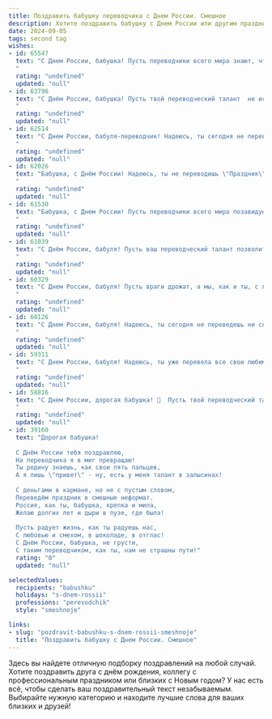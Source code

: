 ```yaml
---
title: Поздравить бабушку переводчика с Днем России. Смешное
description: Хотите поздравить бабушку с Днем России или другим праздником? Наш ИИ создаст незабываемое поздравление, а вы обязательно выделитесь среди других.  
date: 2024-09-05
tags: second tag
wishes:
- id: 65547
  text: "С Днем России, бабушка! Пусть переводчики всего мира знают, что у тебя самый богатый русский язык, полный смешных и остроумных фраз! 😜
  "
  rating: "undefined"
  updated: "null"
- id: 63796
  text: "С Днём России, бабушка! Пусть твой переводческий талант  не иссякнет, как поток русских слов, а только разрастается, как сеть магазинов \"Пятёрочка\" по всей стране!
  "
  rating: "undefined"
  updated: "null"
- id: 62514
  text: "С Днем России, бабуля-переводчик! Надеюсь, ты сегодня не переведешь все мои шутки на английский, чтобы я не понял, что ты меня троллишь! 😜
  "
  rating: "undefined"
  updated: "null"
- id: 62026
  text: "Бабушка, с Днём России! Надеюсь, ты не переводишь \"Праздник\" как \"Фестиваль\" на этот раз, а то у нас уже 12 июня - время шашлыков и пива, а не танцев с бубном! 😂
  "
  rating: "undefined"
  updated: "null"
- id: 61530
  text: "Бабушка, с Днем России! Пусть переводчики всего мира позавидуют твоей способности переводить с \"бабушкиного\" на \"внучкин\" и обратно! 🎉
  "
  rating: "undefined"
  updated: "null"
- id: 61039
  text: "С Днём России, бабуля! Пусть ваш переводческий талант позволит вам перевести даже самые запутанные рецепты бабушкиных тортов на язык современных молодых людей, чтобы они, наконец, оценили этот кулинарный шедевр!
  "
  rating: "undefined"
  updated: "null"
- id: 60329
  text: "С Днем России, бабуля! Пусть враги дрожат, а мы, как и ты, с легкостью переводим все языки,  даже самый \"заумный\" гос­ язык! 😂🇷🇺
  "
  rating: "undefined"
  updated: "null"
- id: 60126
  text: "С Днем России, бабуля! Надеюсь, ты сегодня не переведешь ни слова на иностранный язык,  а  будешь наслаждаться  родным русским, выпивая за нашу страну и за  свой любимый язык! 😉
  "
  rating: "undefined"
  updated: "null"
- id: 59311
  text: "С Днем России, бабуля! Надеюсь, ты уже перевела все свои любимые рецепты с польского на русский? 😉 И, конечно же, поздравляю с тем, что ты - переводчик! Ведь переводить чужие слова - это талант, а ты знаешь, какой у тебя талантливый внук/внучка! 😜
  "
  rating: "undefined"
  updated: "null"
- id: 58816
  text: "С Днем России, дорогая бабушка! 🥳  Пусть твой переводческий талант  будет таким же сильным, как патриотизм  путина, а язык врагов нашей страны - не более опасен, чем  русский мат  в исполнении  нашего президента.  😉
  "
  rating: "undefined"
  updated: "null"
- id: 39160
  text: "Дорогая бабушка!
  
  С Днём России тебя поздравляю,
  На переводчика я в миг превращаю!
  Ты родину знаешь, как свои пять пальцев,
  А я лишь \"привет\" - ну, есть у меня талант в залысинах!
  
  С деньгами в кармане, но не с пустым словом,
  Переведём праздник в смешные неформат.
  Россия, как ты, бабушка, крепка и мила,
  Желаю долгих лет и дыри в пузе, где была!
  
  Пусть радует жизнь, как ты радуешь нас,
  С любовью и смехом, в шоколаде, в отглас!
  С Днём России, бабушка, не грусти,
  С таким переводчиком, как ты, нам не страшны пути!"
  rating: "0"
  updated: "null"

selectedValues:
  recipients: "babushku"
  holidays: "s-dnem-rossii"
  professions: "perevodchik"
  style: "smeshnoje"

links:
- slug: "pozdravit-babushku-s-dnem-rossii-smeshnoje"
  title: "Поздравить бабушку с Днем России. Смешное"
---
```


Здесь вы найдете отличную подборку поздравлений на любой случай. 
Хотите поздравить друга с днём рождения, коллегу с профессиональным праздником или близких с Новым годом? У нас есть всё, чтобы сделать ваш поздравительный текст незабываемым. Выбирайте нужную категорию и находите лучшие слова для ваших близких и друзей!
